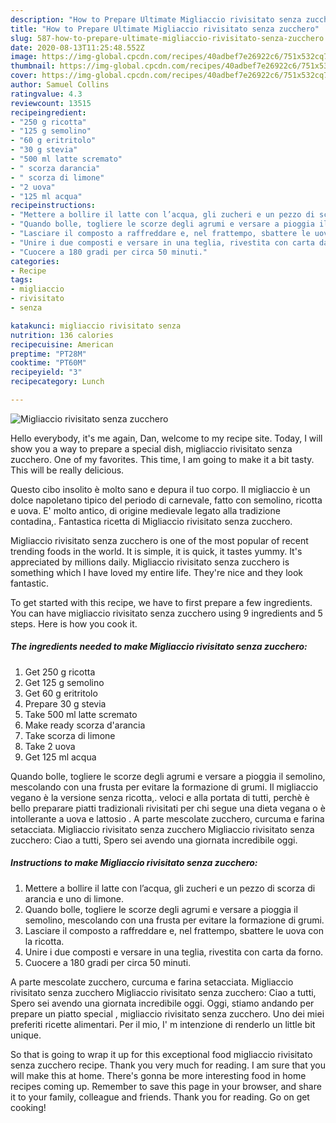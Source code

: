 ```yaml
---
description: "How to Prepare Ultimate Migliaccio rivisitato senza zucchero"
title: "How to Prepare Ultimate Migliaccio rivisitato senza zucchero"
slug: 587-how-to-prepare-ultimate-migliaccio-rivisitato-senza-zucchero
date: 2020-08-13T11:25:48.552Z
image: https://img-global.cpcdn.com/recipes/40adbef7e26922c6/751x532cq70/migliaccio-rivisitato-senza-zucchero-recipe-main-photo.jpg
thumbnail: https://img-global.cpcdn.com/recipes/40adbef7e26922c6/751x532cq70/migliaccio-rivisitato-senza-zucchero-recipe-main-photo.jpg
cover: https://img-global.cpcdn.com/recipes/40adbef7e26922c6/751x532cq70/migliaccio-rivisitato-senza-zucchero-recipe-main-photo.jpg
author: Samuel Collins
ratingvalue: 4.3
reviewcount: 13515
recipeingredient:
- "250 g ricotta"
- "125 g semolino"
- "60 g eritritolo"
- "30 g stevia"
- "500 ml latte scremato"
- " scorza darancia"
- " scorza di limone"
- "2 uova"
- "125 ml acqua"
recipeinstructions:
- "Mettere a bollire il latte con l’acqua, gli zucheri e un pezzo di scorza di arancia e uno di limone."
- "Quando bolle, togliere le scorze degli agrumi e versare a pioggia il semolino, mescolando con una frusta per evitare la formazione di grumi."
- "Lasciare il composto a raffreddare e, nel frattempo, sbattere le uova con la ricotta."
- "Unire i due composti e versare in una teglia, rivestita con carta da forno."
- "Cuocere a 180 gradi per circa 50 minuti."
categories:
- Recipe
tags:
- migliaccio
- rivisitato
- senza

katakunci: migliaccio rivisitato senza 
nutrition: 136 calories
recipecuisine: American
preptime: "PT28M"
cooktime: "PT60M"
recipeyield: "3"
recipecategory: Lunch

---
```



![Migliaccio rivisitato senza zucchero](https://img-global.cpcdn.com/recipes/40adbef7e26922c6/751x532cq70/migliaccio-rivisitato-senza-zucchero-recipe-main-photo.jpg)

Hello everybody, it's me again, Dan, welcome to my recipe site. Today, I will show you a way to prepare a special dish, migliaccio rivisitato senza zucchero. One of my favorites. This time, I am going to make it a bit tasty. This will be really delicious.

Questo cibo insolito è molto sano e depura il tuo corpo. Il migliaccio è un dolce napoletano tipico del periodo di carnevale, fatto con semolino, ricotta e uova. E&#39; molto antico, di origine medievale legato alla tradizione contadina,. Fantastica ricetta di Migliaccio rivisitato senza zucchero.

Migliaccio rivisitato senza zucchero is one of the most popular of recent trending foods in the world. It is simple, it is quick, it tastes yummy. It's appreciated by millions daily. Migliaccio rivisitato senza zucchero is something which I have loved my entire life. They're nice and they look fantastic.


To get started with this recipe, we have to first prepare a few ingredients. You can have migliaccio rivisitato senza zucchero using 9 ingredients and 5 steps. Here is how you cook it.

<!--inarticleads1-->

##### The ingredients needed to make Migliaccio rivisitato senza zucchero:

1. Get 250 g ricotta
1. Get 125 g semolino
1. Get 60 g eritritolo
1. Prepare 30 g stevia
1. Take 500 ml latte scremato
1. Make ready  scorza d&#39;arancia
1. Take  scorza di limone
1. Take 2 uova
1. Get 125 ml acqua


Quando bolle, togliere le scorze degli agrumi e versare a pioggia il semolino, mescolando con una frusta per evitare la formazione di grumi. Il migliaccio vegano è la versione senza ricotta,. veloci e alla portata di tutti, perchè è bello preparare piatti tradizionali rivisitati per chi segue una dieta vegana o è intollerante a uova e lattosio . A parte mescolate zucchero, curcuma e farina setacciata. Migliaccio rivisitato senza zucchero Migliaccio rivisitato senza zucchero: Ciao a tutti, Spero sei avendo una giornata incredibile oggi. 

<!--inarticleads2-->

##### Instructions to make Migliaccio rivisitato senza zucchero:

1. Mettere a bollire il latte con l’acqua, gli zucheri e un pezzo di scorza di arancia e uno di limone.
1. Quando bolle, togliere le scorze degli agrumi e versare a pioggia il semolino, mescolando con una frusta per evitare la formazione di grumi.
1. Lasciare il composto a raffreddare e, nel frattempo, sbattere le uova con la ricotta.
1. Unire i due composti e versare in una teglia, rivestita con carta da forno.
1. Cuocere a 180 gradi per circa 50 minuti.


A parte mescolate zucchero, curcuma e farina setacciata. Migliaccio rivisitato senza zucchero Migliaccio rivisitato senza zucchero: Ciao a tutti, Spero sei avendo una giornata incredibile oggi. Oggi, stiamo andando per prepare un piatto special , migliaccio rivisitato senza zucchero. Uno dei miei preferiti ricette alimentari. Per il mio, I&#39; m intenzione di renderlo un little bit unique. 

So that is going to wrap it up for this exceptional food migliaccio rivisitato senza zucchero recipe. Thank you very much for reading. I am sure that you will make this at home. There's gonna be more interesting food in home recipes coming up. Remember to save this page in your browser, and share it to your family, colleague and friends. Thank you for reading. Go on get cooking!
